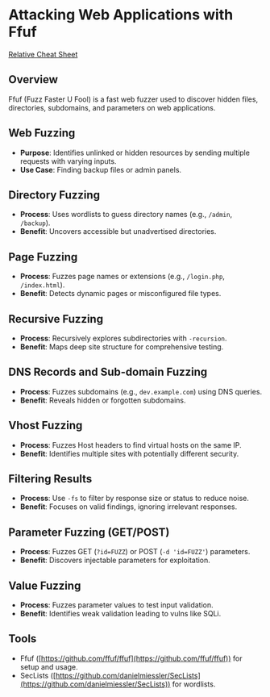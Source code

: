 # Attacking Web Applications with Ffuf

[Relative Cheat Sheet](./ffuf-cheat.markdown)

## Overview
Ffuf (Fuzz Faster U Fool) is a fast web fuzzer used to discover hidden files, directories, subdomains, and parameters on web applications.

## Web Fuzzing
- **Purpose**: Identifies unlinked or hidden resources by sending multiple requests with varying inputs.
- **Use Case**: Finding backup files or admin panels.

## Directory Fuzzing
- **Process**: Uses wordlists to guess directory names (e.g., `/admin`, `/backup`).
- **Benefit**: Uncovers accessible but unadvertised directories.

## Page Fuzzing
- **Process**: Fuzzes page names or extensions (e.g., `/login.php`, `/index.html`).
- **Benefit**: Detects dynamic pages or misconfigured file types.

## Recursive Fuzzing
- **Process**: Recursively explores subdirectories with `-recursion`.
- **Benefit**: Maps deep site structure for comprehensive testing.

## DNS Records and Sub-domain Fuzzing
- **Process**: Fuzzes subdomains (e.g., `dev.example.com`) using DNS queries.
- **Benefit**: Reveals hidden or forgotten subdomains.

## Vhost Fuzzing
- **Process**: Fuzzes Host headers to find virtual hosts on the same IP.
- **Benefit**: Identifies multiple sites with potentially different security.

## Filtering Results
- **Process**: Use `-fs` to filter by response size or status to reduce noise.
- **Benefit**: Focuses on valid findings, ignoring irrelevant responses.

## Parameter Fuzzing (GET/POST)
- **Process**: Fuzzes GET (`?id=FUZZ`) or POST (`-d 'id=FUZZ'`) parameters.
- **Benefit**: Discovers injectable parameters for exploitation.

## Value Fuzzing
- **Process**: Fuzzes parameter values to test input validation.
- **Benefit**: Identifies weak validation leading to vulns like SQLi.

## Tools
- Ffuf ([https://github.com/ffuf/ffuf](https://github.com/ffuf/ffuf)) for setup and usage.
- SecLists ([https://github.com/danielmiessler/SecLists](https://github.com/danielmiessler/SecLists)) for wordlists.